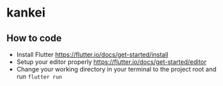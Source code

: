 # kankei

## How to code

- Install Flutter https://flutter.io/docs/get-started/install
- Setup your editor properly https://flutter.io/docs/get-started/editor
- Change your working directory in your terminal to the project root and run `flutter run`
